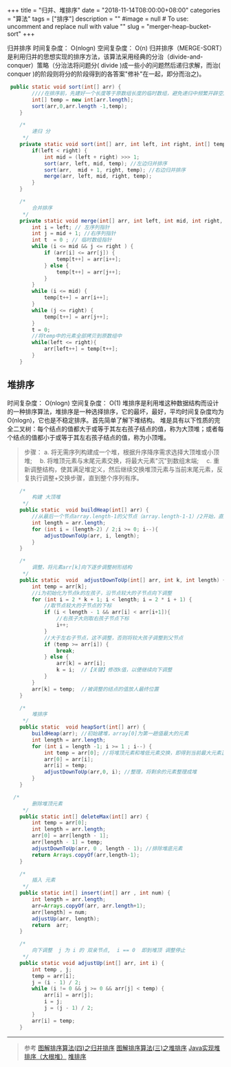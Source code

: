 +++
title = "归并、堆排序"
date = "2018-11-14T08:00:00+08:00"
categories = "算法"
tags = ["排序"]
description = ""
#image = null  # To use: uncomment and replace null with value
"<!-- link" = "https://www.jianshu.com/p/db32c48eab69 -->"
slug = "merger-heap-bucket-sort"
+++

归并排序
时间复杂度： O(nlogn)
空间复杂度： O(n)
归并排序（MERGE-SORT）是利用归并的思想实现的排序方法，该算法采用经典的分治（divide-and-conquer）策略（分治法将问题分( divide )成一些小的问题然后递归求解，而治( conquer )的阶段则将分的阶段得到的各答案"修补"在一起，即分而治之)。
<!-- more -->
``` Java
 public static void sort(int[] arr) {
        ////在排序前，先建好一个长度等于原数组长度的临时数组，避免递归中频繁开辟空间
        int[] temp = new int[arr.length];
        sort(arr,0,arr.length -1,temp);
    }

    /*
        递归 分
     */
    private static void sort(int[] arr, int left, int right, int[] temp) {
        if(left < right) {
            int mid = (left + right) >>> 1;
            sort(arr, left, mid, temp); //左边归并排序
            sort(arr,  mid + 1, right, temp); //右边归并排序
            merge(arr, left, mid, right, temp);
        }
    }

    /*
        合并排序
     */
    private static void merge(int[] arr, int left, int mid, int right, int[] temp) {
        int i = left; // 左序列指针
        int j = mid + 1; //右序列指针
        int t  = 0 ; // 临时数组指针
        while (i <= mid && j <= right ) {
            if (arr[i] <= arr[j]) {
                temp[t++] = arr[i++];
            } else {
                temp[t++] = arr[j++];
            }
        }
        while (i <= mid) {
            temp[t++] = arr[i++];
        }
        while (j <= right) {
            temp[t++] = arr[j++];
        }
        t = 0;
        //将temp中的元素全部拷贝到原数组中
        while(left <= right){
            arr[left++] = temp[t++];
        }
    }
```
## 堆排序
时间复杂度： O(nlogn)
空间复杂度： O(1)
堆排序是利用堆这种数据结构而设计的一种排序算法，堆排序是一种选择排序，它的最坏，最好，平均时间复杂度均为O(nlogn)，它也是不稳定排序。首先简单了解下堆结构。
堆是具有以下性质的完全二叉树：每个结点的值都大于或等于其左右孩子结点的值，称为大顶堆；或者每个结点的值都小于或等于其左右孩子结点的值，称为小顶堆。
>步骤：
> a. 将无需序列构建成一个堆，根据升序降序需求选择大顶堆或小顶堆;
　b. 将堆顶元素与末尾元素交换，将最大元素"沉"到数组末端;
　c. 重新调整结构，使其满足堆定义，然后继续交换堆顶元素与当前末尾元素，反复执行调整+交换步骤，直到整个序列有序。

``` Java
    /*
        构建 大顶堆
     */
    public static  void buildHeap(int[] arr) {
        //从最后一个节点array.length-1的父节点（array.length-1-1）/2开始，直到根节点0，反复调整堆
        int length = arr.length;
        for (int i = (length-2) / 2;i >= 0; i--){
            adjustDownToUp(arr, i, length);
        }
    }

    /*
        调整，将元素arr[k]向下逐步调整树形结构
     */
    public static  void  adjustDownToUp(int[] arr, int k, int length) {
        int temp = arr[k];
        //i为初始化为节点k的左孩子，沿节点较大的子节点向下调整
        for (int i = 2 * k + 1; i < length; i = 2 * i + 1) {
            //取节点较大的子节点的下标
            if (i < length - 1 && arr[i] < arr[i+1]){
                //右孩子大则取右孩子节点下标
                i++;
            }
            //大于左右子节点，这不调整，否则将较大孩子调整到父节点
            if (temp >= arr[i]) {
                break;
            } else {
                arr[k] = arr[i];
                k = i;  //【关键】修改k值，以便继续向下调整
            }
        }
        arr[k] = temp;  //被调整的结点的值放人最终位置
    }

    /*
        堆排序
     */
    public static  void heapSort(int[] arr) {
        buildHeap(arr); //初始建堆，array[0]为第一趟值最大的元素
        int length = arr.length;
        for (int i = length -1; i >= 1 ; i--) {
            int temp = arr[0]; //将堆顶元素和堆低元素交换，即得到当前最大元素正确的排序位置
            arr[0] = arr[i];
            arr[i] = temp;
            adjustDownToUp(arr,0, i); //整理，将剩余的元素整理成堆
        }
    }
```
``` Java
  /*
        删除堆顶元素
     */
    public static int[] deleteMax(int[] arr) {
        int temp = arr[0];
        int length = arr.length;
        arr[0] = arr[length - 1];
        arr[length - 1] = temp;
        adjustDownToUp(arr, 0 , length - 1); //排除堆底元素
        return Arrays.copyOf(arr,length-1);
    }

    /*
        插入 元素
     */
    public static int[] insert(int[] arr , int num) {
        int length = arr.length;
        arr=Arrays.copyOf(arr, arr.length+1);
        arr[length] = num;
        adjustUp(arr, length);
        return  arr;
    }

    /*
        向下调整  j 为 i 的 双亲节点,  i == 0  即到堆顶 调整停止
     */
    public static void adjustUp(int[] arr, int i) {
        int temp , j;
        temp = arr[i];
        j = (i - 1) / 2;
        while (i != 0 && j >= 0 && arr[j] < temp) {
            arr[i] = arr[j];
            i = j;
            j = (j - 1) / 2;
        }
        arr[i] = temp;
    }
```
- - - - -
> 参考
> [图解排序算法(四)之归并排序](https://www.cnblogs.com/chengxiao/p/6194356.html)
> [图解排序算法(三)之堆排序](https://www.cnblogs.com/chengxiao/p/6129630.html)
> [Java实现堆排序（大根堆）](https://www.cnblogs.com/CherishFX/p/4643940.html)
> [堆排序](http://www.cnblogs.com/dolphin0520/archive/2011/10/06/2199741.html)

